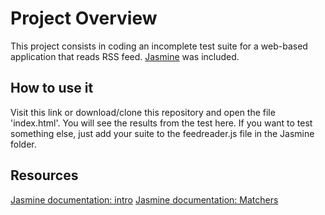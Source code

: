 # Project Overview

This project consists in coding an incomplete test suite for a web-based application that reads RSS feed. [Jasmine](http://jasmine.github.io/) was included. 

## How to use it
Visit this link or download/clone this repository and open the file 'index.html'. You will see the results from the test here. If you want to test something else, just add your suite to the feedreader.js file in the Jasmine folder. 

## Resources 

[Jasmine documentation: intro](https://jasmine.github.io/2.0/introduction.html)
[Jasmine documentation: Matchers](https://jasmine.github.io/api/edge/matchers.html)

